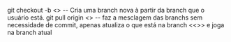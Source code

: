 git checkout -b <<nome da branch>>
-- Cria uma branch nova à partir da branch que o usuário está.
git pull origin <<nome da branch>>
-- faz a mesclagem das branchs sem necessidade de commit, apenas atualiza o que está na branch <<>> e joga na branch atual